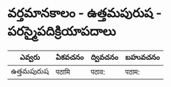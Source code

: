 # వర్తమానకాలం - ఉత్తమపురుష - పరస్మైపదిక్రియాపదాలు 


ఎవ్వరు | ఏకవచనం     | ద్వివచనం     | బహువచనం 
-------------|---------------|---------------|-----------
ఉత్తమపురుష | पठामि | पठाव: | पठाम:

